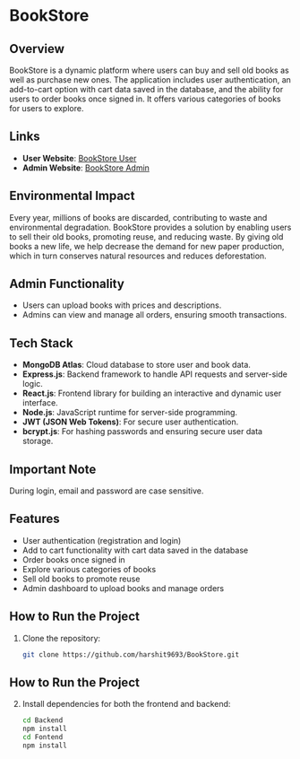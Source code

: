# BookStore

## Overview

BookStore is a dynamic platform where users can buy and sell old books as well as purchase new ones. The application includes user authentication, an add-to-cart option with cart data saved in the database, and the ability for users to order books once signed in. It offers various categories of books for users to explore.

## Links

- **User Website**: [BookStore User](https://bookstore-frontend-kzjs.onrender.com/)
- **Admin Website**: [BookStore Admin](https://bookstore-admin-vtre.onrender.com/)
  
## Environmental Impact

Every year, millions of books are discarded, contributing to waste and environmental degradation. BookStore provides a solution by enabling users to sell their old books, promoting reuse, and reducing waste. By giving old books a new life, we help decrease the demand for new paper production, which in turn conserves natural resources and reduces deforestation.

## Admin Functionality

- Users can upload books with prices and descriptions.
- Admins can view and manage all orders, ensuring smooth transactions.

## Tech Stack

- **MongoDB Atlas**: Cloud database to store user and book data.
- **Express.js**: Backend framework to handle API requests and server-side logic.
- **React.js**: Frontend library for building an interactive and dynamic user interface.
- **Node.js**: JavaScript runtime for server-side programming.
- **JWT (JSON Web Tokens)**: For secure user authentication.
- **bcrypt.js**: For hashing passwords and ensuring secure user data storage.

## Important Note

During login, email and password are case sensitive.

## Features

- User authentication (registration and login)
- Add to cart functionality with cart data saved in the database
- Order books once signed in
- Explore various categories of books
- Sell old books to promote reuse
- Admin dashboard to upload books and manage orders

## How to Run the Project

1. Clone the repository:
   ```bash
   git clone https://github.com/harshit9693/BookStore.git

## How to Run the Project

2. Install dependencies for both the frontend and backend:

   ```bash
   cd Backend
   npm install
   cd Fontend
   npm install


